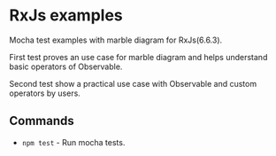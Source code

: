 # RxJs examples

Mocha test examples with marble diagram for RxJs(6.6.3).

First test proves an use case for marble diagram and helps understand basic operators of Observable.

Second test show a practical use case with Observable and custom operators by users.

## Commands

- `npm test` - Run mocha tests.
